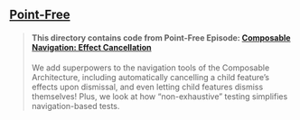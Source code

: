 ## [Point-Free](https://www.pointfree.co)

> #### This directory contains code from Point-Free Episode: [Composable Navigation: Effect Cancellation](https://www.pointfree.co/episodes/ep225-composable-navigation-behavior)
>
> We add superpowers to the navigation tools of the Composable Architecture, including automatically cancelling a child feature’s effects upon dismissal, and even letting child features dismiss themselves! Plus, we look at how “non-exhaustive” testing simplifies navigation-based tests.
